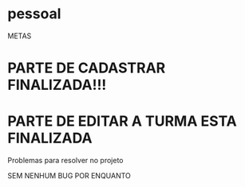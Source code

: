 # pessoal

METAS 

# PARTE DE CADASTRAR FINALIZADA!!!
# PARTE DE EDITAR A TURMA ESTA FINALIZADA


Problemas para resolver no projeto

SEM NENHUM BUG POR ENQUANTO





